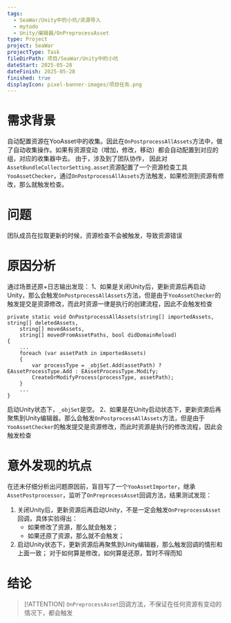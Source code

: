 ```yaml
---
tags:
  - SeaWar/Unity中的小坑/资源导入
  - mytodo
  - Unity/编辑器/OnPreprocessAsset
type: Project
project: SeaWar
projectType: Task
fileDirPath: 项目/SeaWar/Unity中的小坑
dateStart: 2025-05-28
dateFinish: 2025-05-28
finished: true
displayIcon: pixel-banner-images/项目任务.png
---
```

# 需求背景
自动配置资源在YooAsset中的收集。因此在`OnPostprocessAllAssets`方法中，做了自动收集操作。如果有资源变动（增加，修改，移动）都会自动配置到对应的组，对应的收集器中去。
由于，涉及到了团队协作， 因此对`AssetBundleCollectorSetting.asset`资源配置了一个资源检查工具`YooAssetChecker`，通过`OnPostprocessAllAssets`方法触发，如果检测到资源有修改，那么就触发检查。
# 问题
团队成员在拉取更新的时候，资源检查不会被触发，导致资源错误
# 原因分析
通过场景还原+日志输出发现：
1、如果是关闭Unity后，更新资源后再启动Unity，那么会触发`OnPostprocessAllAssets`方法，但是由于`YooAssetChecker`的触发提交是资源修改，而此时资源一律是执行的创建流程，因此不会触发检查
```CSharp
private static void OnPostprocessAllAssets(string[] importedAssets, string[] deletedAssets,  
    string[] movedAssets,  
    string[] movedFromAssetPaths, bool didDomainReload)  
{
	...
	foreach (var assetPath in importedAssets)  
    {  
        var processType = _objSet.Add(assetPath) ? EAssetProcessType.Add : EAssetProcessType.Modify;  
        CreateOrModifyProcess(processType, assetPath);  
    }
	...
}
```
启动Unity状态下，`_objSet`是空。
2、如果是在Unity启动状态下，更新资源后再聚焦到Unity编辑器。那么会触发`OnPostprocessAllAssets`方法，但是由于`YooAssetChecker`的触发提交是资源修改，而此时资源是执行的修改流程，因此会触发检查
# 意外发现的坑点
在还未仔细分析出问题原因前，盲目写了一个`YooAssetImporter`，继承`AssetPostprocessor`，监听了`OnPreprocessAsset`回调方法，结果测试发现：
1. 关闭Unity后，更新资源后再启动Unity，不是一定会触发`OnPreprocessAsset`回调，具体实验得出：
	- 如果修改了资源，那么就会触发；
	- 如果还原了资源，那么就不会触发；
2. 启动Unity状态下，更新资源后再聚焦到Unity编辑器，那么触发回调的情形和上面一致；
对于如何算是修改，如何算是还原，暂时不得而知
# 结论
>[!ATTENTION]
>`OnPreprocessAsset`回调方法，不保证在任何资源有变动的情况下，都会触发



